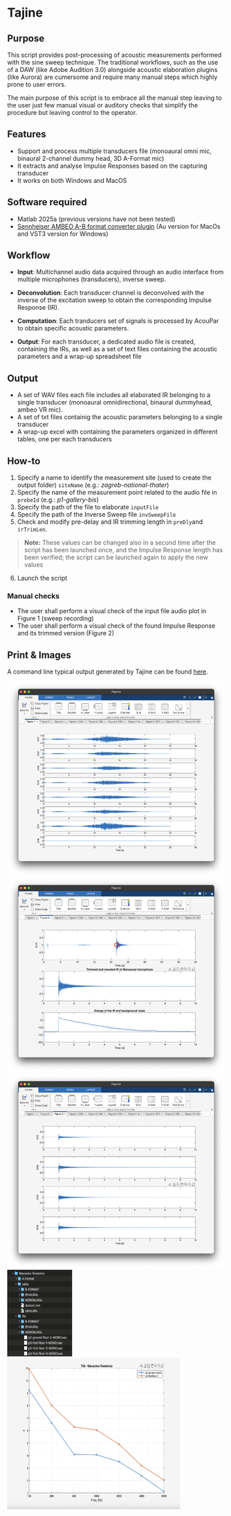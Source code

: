 # Tajine
## Purpose

This script provides post-processing of acoustic measurements performed with the sine sweep technique.
The traditional workflows, such as the use of a DAW (like Adobe Audition 3.0) alongside acoustic elaboration plugins (like Aurora) are cumersome and require many manual steps which highly prone to user errors.

The main purpose of this script is to embrace all the manual step leaving to the user just few manual visual or auditory checks that simplify the procedure but leaving control to the operator.

## Features

- Support and process multiple transducers file (monoaural omni mic, binaural 2-channel dummy head, 3D A-Format mic)
- It extracts and analyse Impulse Responses based on the capturing transducer 
- It works on both Windows and MacOS 

## Software required
- Matlab 2025a (previous versions have not been tested)
- [Sennheiser AMBEO A-B format converter plugin](https://www.sennheiser.com/en-lt/catalog/products/microphones/ambeo-vr-mic/ambeo-vr-mic-507195#Downloads) (Au version for MacOs and VST3 version for Windows)

## Workflow

- **Input**: Multichannel audio data acquired through an audio interface from multiple microphones (transducers), inverse sweep.

- **Deconvolution**: Each transducer channel is deconvolved with the inverse of the excitation sweep to obtain the corresponding Impulse Response (IR).

- **Computation**: Each tranducers set of signals is processed by AcouPar to obtain specific acoustic parameters.

- **Output**: For each transducer, a dedicated audio file is created, containing the IRs, as well as a set of text files containing the acoustic parameters and a wrap-up spreadsheet file

## Output

- A set of WAV files each file includes all elaborated IR  belonging to a single transducer (monoaural omnidirectional, binaural dummyhead, ambeo VR mic).
- A set of txt files containig the acoustic parameters belonging to a single transducer
- A wrap-up excel with containing the parameters organized in different tables, one per each transducers

## How-to
1. Specify a name to identify the measurement site (used to create the output folder) `siteName` (e.g.: *zagreb-national-thater*)
2. Specify the name of the measurement point related to the audio file in `probeId` (e.g.: *p1-gallery-bis*)
3. Specify the path of the file to elaborate `inputFile` 
4. Specify the path of the Inverse Sweep file `invSweepFile`
5. Check and modify pre-delay and IR trimming length in `preDly`and `irTrimLen`. 
> **Note:** These values can be changed also in a second time after the script has been launched once, and the Impulse Response length has been verified; the script can be launched again to apply the new values
6. Launch the script

### Manual checks
- The user shall perform a visual check of the input file audio plot in Figure 1 (sweep recording)
- The user shall perform a visual check of the found Impulse Response and its trimmed version (Figure 2)

## Print & Images

A command line typical output generated by Tajine can be found [here](docs/cmd_output.md).

<img src="docs/imgs/raw-recording.png" width="800" height="450">
<img src="docs/imgs/IR-deconvolution.png" width="800" height="450">
<img src="docs/imgs/B-Format-conversion.png" width="800" height="450">
<img src="docs/imgs/Output-tree.png" width="150" height="200">
<img src="docs/imgs/T30.png" width="400" height="350">
